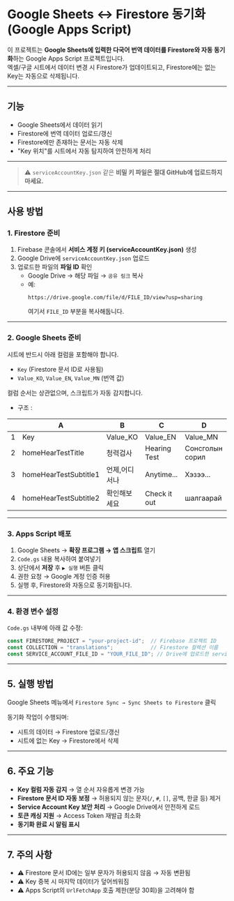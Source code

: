 # Google Sheets ↔ Firestore 동기화 (Google Apps Script)

이 프로젝트는 **Google Sheets에 입력한 다국어 번역 데이터를 Firestore와 자동 동기화**하는 Google Apps Script 프로젝트입니다.  
엑셀/구글 시트에서 데이터 변경 시 Firestore가 업데이트되고, Firestore에는 없는 Key는 자동으로 삭제됩니다.

---

## 기능
- Google Sheets에서 데이터 읽기
- Firestore에 번역 데이터 업로드/갱신
- Firestore에만 존재하는 문서는 자동 삭제
- "Key 위치"를 시트에서 자동 탐지하여 안전하게 처리

---

> ⚠️ `serviceAccountKey.json` 같은 **비밀 키 파일은 절대 GitHub에 업로드하지 마세요.**

---

## 사용 방법

### 1. Firestore 준비
1. Firebase 콘솔에서 **서비스 계정 키 (serviceAccountKey.json)** 생성
2. Google Drive에 `serviceAccountKey.json` 업로드
3. 업로드한 파일의 **파일 ID** 확인  
   - Google Drive → 해당 파일 → `공유 링크` 복사  
   - 예:  
     ```
     https://drive.google.com/file/d/FILE_ID/view?usp=sharing
     ```
     여기서 `FILE_ID` 부분을 복사해둡니다.

---

### 2. Google Sheets 준비
시트에 반드시 아래 컬럼을 포함해야 합니다. 

- `Key` (Firestore 문서 ID로 사용됨)
- `Value_KO`, `Value_EN`, `Value_MN` (번역 값)

컬럼 순서는 상관없으며, 스크립트가 자동 감지합니다.  
- 구조 :

|   | A        | B          | C            | D        |
|---|----------|------------|--------------|----------|
| 1 | Key      | Value_KO   | Value_EN     | Value_MN |
| 2 | homeHearTestTitle | 청력검사   | Hearing Test | Сонсголын сорил |
| 3 | homeHearTestSubtitle1 | 언제,어디서나 | Anytime...   | Хэзээ... |
| 4 | homeHearTestSubtitle2 | 확인해보세요 | Check it out | шалгаарай |

---

### 3. Apps Script 배포
1. Google Sheets → **확장 프로그램 → 앱 스크립트** 열기
2. `Code.gs` 내용 복사하여 붙여넣기
3. 상단에서 **저장** 후 `▶ 실행` 버튼 클릭
4. 권한 요청 → Google 계정 인증 허용
5. 실행 후, Firestore와 자동으로 동기화됩니다.

---

### 4. 환경 변수 설정
`Code.gs` 내부에 아래 값 수정:

```js
const FIRESTORE_PROJECT = "your-project-id";  // Firebase 프로젝트 ID
const COLLECTION = "translations";            // Firestore 컬렉션 이름
const SERVICE_ACCOUNT_FILE_ID = "YOUR_FILE_ID"; // Drive에 업로드한 serviceAccountKey.json ID

```
---

## 5. 실행 방법
Google Sheets 메뉴에서 `Firestore Sync → Sync Sheets to Firestore` 클릭  

동기화 작업이 수행되며:
- 시트의 데이터 → Firestore 업로드/갱신  
- 시트에 없는 Key → Firestore에서 삭제  

---

## 6. 주요 기능
- **Key 컬럼 자동 감지** → 열 순서 자유롭게 변경 가능  
- **Firestore 문서 ID 자동 보정** → 허용되지 않는 문자(`/`, `#`, `[]`, 공백, 한글 등) 제거  
- **Service Account Key 보안 처리** → Google Drive에서 안전하게 로드  
- **토큰 캐싱 지원** → Access Token 재발급 최소화  
- **동기화 완료 시 알림 표시**  

---

## 7. 주의 사항
- ⚠️ Firestore 문서 ID에는 일부 문자가 허용되지 않음 → 자동 변환됨  
- ⚠️ Key 중복 시 마지막 데이터가 덮어씌워짐  
- ⚠️ Apps Script의 `UrlFetchApp` 호출 제한(분당 30회)을 고려해야 함  

